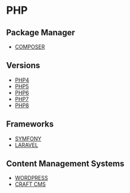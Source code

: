 # PHP

## Package Manager
- [COMPOSER]()

## Versions
- [PHP4]()
- [PHP5]()
- [PHP6]()
- [PHP7]()
- [PHP8]()

## Frameworks
- [SYMFONY]()
- [LARAVEL]()

## Content Management Systems
- [WORDPRESS]()
- [CRAFT CMS]()

<!-- ## Resources -->
<!-- https://en.wikipedia.org/wiki/PHP -->
<!-- https://www.w3schools.com/php/ -->
<!-- https://www.codecademy.com/catalog/language/php -->
<!-- https://developer.mozilla.org/en-US/docs/Glossary/PHP // https://www.php.net/ -->
<!-- https://code.visualstudio.com/docs/languages/php -->
